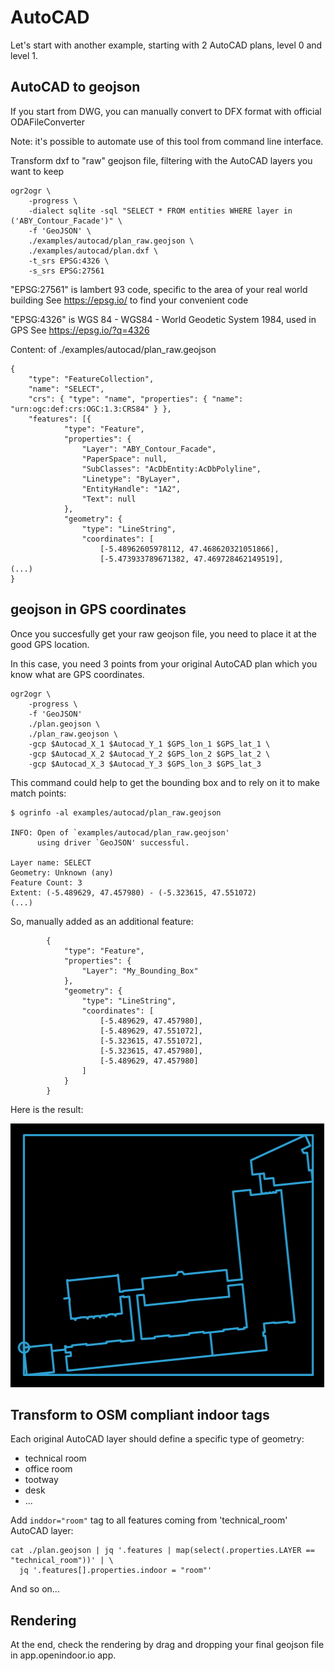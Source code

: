 # AutoCAD

Let's start with another example, starting with 2 AutoCAD plans, level 0 and level 1.

## AutoCAD to geojson

If you start from DWG, you can manually convert to DFX format with official ODAFileConverter

Note: it's possible to automate use of this tool from command line interface.


Transform dxf to "raw" geojson file, filtering with the AutoCAD layers you want to keep

```
ogr2ogr \
    -progress \
    -dialect sqlite -sql "SELECT * FROM entities WHERE layer in ('ABY_Contour_Facade')" \
    -f 'GeoJSON' \
    ./examples/autocad/plan_raw.geojson \
    ./examples/autocad/plan.dxf \
    -t_srs EPSG:4326 \
    -s_srs EPSG:27561
```

"EPSG:27561" is lambert 93 code, specific to the area of your real world building
See https://epsg.io/ to find your convenient code

"EPSG:4326" is WGS 84 - WGS84 - World Geodetic System 1984, used in GPS
See https://epsg.io/?q=4326

Content: of ./examples/autocad/plan_raw.geojson

```
{
    "type": "FeatureCollection",
    "name": "SELECT",
    "crs": { "type": "name", "properties": { "name": "urn:ogc:def:crs:OGC:1.3:CRS84" } },
    "features": [{
            "type": "Feature",
            "properties": {
                "Layer": "ABY_Contour_Facade",
                "PaperSpace": null,
                "SubClasses": "AcDbEntity:AcDbPolyline",
                "Linetype": "ByLayer",
                "EntityHandle": "1A2",
                "Text": null
            },
            "geometry": {
                "type": "LineString",
                "coordinates": [
                    [-5.48962605978112, 47.468620321051866],
                    [-5.473933789671382, 47.469728462149519],
(...)
}
```

## geojson in GPS coordinates

Once you succesfully get your raw geojson file, you need to place it at the good GPS location.

In this case, you need 3 points from your original AutoCAD plan which you know what are GPS coordinates.

```
ogr2ogr \
    -progress \
    -f 'GeoJSON'
    ./plan.geojson \
    ./plan_raw.geojson \
    -gcp $Autocad_X_1 $Autocad_Y_1 $GPS_lon_1 $GPS_lat_1 \
    -gcp $Autocad_X_2 $Autocad_Y_2 $GPS_lon_2 $GPS_lat_2 \
    -gcp $Autocad_X_3 $Autocad_Y_3 $GPS_lon_3 $GPS_lat_3
```

This command could help to get the bounding box and to rely on it to make match points:

```
$ ogrinfo -al examples/autocad/plan_raw.geojson

INFO: Open of `examples/autocad/plan_raw.geojson'
      using driver `GeoJSON' successful.

Layer name: SELECT
Geometry: Unknown (any)
Feature Count: 3
Extent: (-5.489629, 47.457980) - (-5.323615, 47.551072)
(...)
```

So, manually added as an additional feature:

```
        {
            "type": "Feature",
            "properties": {
                "Layer": "My_Bounding_Box"
            },
            "geometry": {
                "type": "LineString",
                "coordinates": [
                    [-5.489629, 47.457980],
                    [-5.489629, 47.551072],
                    [-5.323615, 47.551072],
                    [-5.323615, 47.457980],
                    [-5.489629, 47.457980]
                ]
            }
        }
```

Here is the result:

![Alt text](examples/autocad/bounded_plan.png?raw=true "Bounded plan")

## Transform to OSM compliant indoor tags

Each original AutoCAD layer should define a specific type of geometry:

- technical room
- office room
- tootway
- desk
- ...

Add `inddor="room"` tag to all features coming from 'technical_room' AutoCAD layer:

```
cat ./plan.geojson | jq '.features | map(select(.properties.LAYER == "technical_room"))' | \
  jq '.features[].properties.indoor = "room"'
```

And so on...

## Rendering

At the end, check the rendering by drag and dropping your final geojson file in app.openindoor.io app.